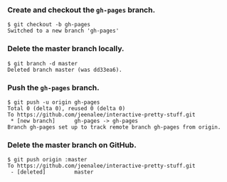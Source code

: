### Create and checkout the `gh-pages` branch.
```
$ git checkout -b gh-pages
Switched to a new branch 'gh-pages'
```

### Delete the master branch locally.
```
$ git branch -d master
Deleted branch master (was dd33ea6).
```

### Push the `gh-pages` branch.
```
$ git push -u origin gh-pages
Total 0 (delta 0), reused 0 (delta 0)
To https://github.com/jeenalee/interactive-pretty-stuff.git
 * [new branch]      gh-pages -> gh-pages
Branch gh-pages set up to track remote branch gh-pages from origin.
```

### Delete the master branch on GitHub.
```
$ git push origin :master
To https://github.com/jeenalee/interactive-pretty-stuff.git
 - [deleted]         master
```
